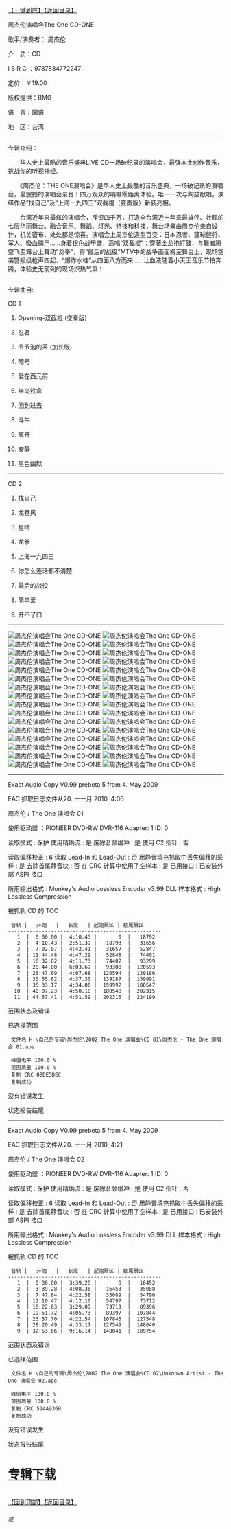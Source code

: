[【一键到底】](#底)[【返回目录】](/README.md)

周杰伦演唱会The One CD-ONE

歌手/演奏者： 周杰伦

介　质：CD

I S R C ：9787884772247

定价：￥19.00

版权提供：BMG

语　言：国语

地　区：台湾

------------
专辑介绍：

　　华人史上最酷的音乐盛典LIVE CD一场破纪录的演唱会，最强本土创作音乐，挑战你的听视神经。

　　《周杰伦：THE ONE演唱会》是华人史上最酷的音乐盛典，一场破记录的演唱会，最震撼的演唱会录音！四万观众的呐喊零距离体验。唯一一次与陶喆献唱，演绎作品“找自己”及“上海一九四三”双截棍（变奏版）新装亮相。

　　台湾近年来最炫的演唱会，斥资四千万，打造全台湾近十年来最雄伟、壮观的七层华丽舞台。融合音乐、舞蹈、灯光、特技和科技，舞台场景由周杰伦亲自设计，机关密布、处处都是惊喜。演唱会上周杰伦造型百变：日本忍者、篮球健将、军人、吸血殭尸……身着银色战甲装，高唱“双截棍”；穿著金龙袍打鼓，与舞者腾空飞至舞台上舞动“龙拳”，将“最后的战役”MTV中的战争画面搬至舞台上，现场空袭警报级枪声四起、“爆炸水柱”从四面八方而来……让血液随着小天王音乐节拍奔腾，体验史无前列的现场炽热气氛！

------------
专辑曲目: 

CD 1

01. Opening-双截棍 (变奏版)

02. 忍者

03. 爷爷泡的茶 (加长版)

04. 暗号

05. 爱在西元前

06. 半岛铁盒

07. 回到过去

08. 斗牛

09. 离开

10. 安静

11. 黑色幽默

------------
CD 2
01. 找自己

02. 龙卷风

03. 星晴

04. 龙拳

05. 上海一九四三

06. 你怎么连话都不清楚

07. 最后的战役

08. 简单爱

09. 开不了口 

------------
![周杰伦演唱会The One CD-ONE]( https://www.nsaimg.com/2020/04/18/a62ed90a1af69.jpg  "周杰伦演唱会The One CD-ONE的介绍")
![周杰伦演唱会The One CD-ONE]( https://www.nsaimg.com/2020/04/18/240ffea35cbc1.jpg  "周杰伦演唱会The One CD-ONE的介绍")
![周杰伦演唱会The One CD-ONE]( https://www.nsaimg.com/2020/04/18/4db43c8077252.jpg  "周杰伦演唱会The One CD-ONE的介绍")
![周杰伦演唱会The One CD-ONE]( https://www.nsaimg.com/2020/04/18/eafcd7c343b5b.jpg  "周杰伦演唱会The One CD-ONE的介绍")
![周杰伦演唱会The One CD-ONE]( https://www.nsaimg.com/2020/04/18/1b616c0619a00.jpg  "周杰伦演唱会The One CD-ONE的介绍")
![周杰伦演唱会The One CD-ONE]( https://www.nsaimg.com/2020/04/18/8f1a1d49a3d8c.jpg  "周杰伦演唱会The One CD-ONE的介绍")
![周杰伦演唱会The One CD-ONE]( https://www.nsaimg.com/2020/04/18/43f576790ff9f.jpg  "周杰伦演唱会The One CD-ONE的介绍")
![周杰伦演唱会The One CD-ONE]( https://www.nsaimg.com/2020/04/18/46d7cc81372f1.jpg  "周杰伦演唱会The One CD-ONE的介绍")
![周杰伦演唱会The One CD-ONE]( https://www.nsaimg.com/2020/04/18/2e9c40a115faa.jpg  "周杰伦演唱会The One CD-ONE的介绍")
![周杰伦演唱会The One CD-ONE]( https://www.nsaimg.com/2020/04/18/7cc0f534829b8.jpg  "周杰伦演唱会The One CD-ONE的介绍")
![周杰伦演唱会The One CD-ONE]( https://www.nsaimg.com/2020/04/18/f0d8dc6a545fe.jpg  "周杰伦演唱会The One CD-ONE的介绍")
![周杰伦演唱会The One CD-ONE]( https://www.nsaimg.com/2020/04/18/4609616fcc36a.jpg  "周杰伦演唱会The One CD-ONE的介绍")
![周杰伦演唱会The One CD-ONE]( https://www.nsaimg.com/2020/04/18/b056ea1dd0ae9.jpg  "周杰伦演唱会The One CD-ONE的介绍")
![周杰伦演唱会The One CD-ONE]( https://www.nsaimg.com/2020/04/18/698632e32ad53.jpg  "周杰伦演唱会The One CD-ONE的介绍")
![周杰伦演唱会The One CD-ONE]( https://www.nsaimg.com/2020/04/18/9223a04f1fc11.jpg  "周杰伦演唱会The One CD-ONE的介绍")
![周杰伦演唱会The One CD-ONE]( https://www.nsaimg.com/2020/04/18/c003f515f6317.jpg  "周杰伦演唱会The One CD-ONE的介绍")
![周杰伦演唱会The One CD-ONE]( https://www.nsaimg.com/2020/04/18/6e9af1a2801ce.jpg  "周杰伦演唱会The One CD-ONE的介绍")
![周杰伦演唱会The One CD-ONE]( https://www.nsaimg.com/2020/04/18/10be24b2ba228.jpg  "周杰伦演唱会The One CD-ONE的介绍")
![周杰伦演唱会The One CD-ONE]( https://www.nsaimg.com/2020/04/18/5a6004ca229bf.jpg  "周杰伦演唱会The One CD-ONE的介绍")
![周杰伦演唱会The One CD-ONE]( https://www.nsaimg.com/2020/04/18/8df012d46740d.jpg  "周杰伦演唱会The One CD-ONE的介绍")
![周杰伦演唱会The One CD-ONE]( https://www.nsaimg.com/2020/04/18/24c497a07616b.jpg  "周杰伦演唱会The One CD-ONE的介绍")
![周杰伦演唱会The One CD-ONE]( https://www.nsaimg.com/2020/04/18/21372aa908857.jpg  "周杰伦演唱会The One CD-ONE的介绍")
![周杰伦演唱会The One CD-ONE]( https://www.nsaimg.com/2020/04/18/576be0e511ac2.jpg  "周杰伦演唱会The One CD-ONE的介绍")
![周杰伦演唱会The One CD-ONE]( https://www.nsaimg.com/2020/04/18/65db8d5f319e9.jpg  "周杰伦演唱会The One CD-ONE的介绍")
![周杰伦演唱会The One CD-ONE]( https://www.nsaimg.com/2020/04/18/b507c653fc668.jpg  "周杰伦演唱会The One CD-ONE的介绍")
![周杰伦演唱会The One CD-ONE]( https://www.nsaimg.com/2020/04/18/5882e130bd0a6.jpg  "周杰伦演唱会The One CD-ONE的介绍")
![周杰伦演唱会The One CD-ONE]( https://www.nsaimg.com/2020/04/18/9337e667078d4.jpg  "周杰伦演唱会The One CD-ONE的介绍")
![周杰伦演唱会The One CD-ONE]( https://www.nsaimg.com/2020/04/18/3c535c75ad1f7.jpg  "周杰伦演唱会The One CD-ONE的介绍")
![周杰伦演唱会The One CD-ONE]( https://www.nsaimg.com/2020/04/18/bf5076a969655.jpg  "周杰伦演唱会The One CD-ONE的介绍")
![周杰伦演唱会The One CD-ONE]( https://www.nsaimg.com/2020/04/18/683717710cd7d.jpg  "周杰伦演唱会The One CD-ONE的介绍")
![周杰伦演唱会The One CD-ONE]( https://www.nsaimg.com/2020/04/18/53795c9cbf7de.jpg  "周杰伦演唱会The One CD-ONE的介绍")
![周杰伦演唱会The One CD-ONE]( https://www.nsaimg.com/2020/04/18/f22188320a97f.jpg  "周杰伦演唱会The One CD-ONE的介绍")

------------
Exact Audio Copy V0.99 prebeta 5 from 4. May 2009

EAC 抓取日志文件从20. 十一月 2010, 4:06

周杰伦 / The One 演唱会 01

使用驱动器  ：PIONEER DVD-RW  DVR-116   Adapter: 1  ID: 0

读取模式     : 保护
使用精确流   : 是
废除音频缓冲 : 是
使用 C2 指针 : 否

读取偏移校正                   : 6
读取 Lead-In 和 Lead-Out       : 否
用静音填充抓取中丢失偏移的采样 : 是
去除首尾静音块                 : 否
在 CRC 计算中使用了空样本      : 是
已用接口                       : 已安装外部 ASPI 接口

所用输出格式 : Monkey's Audio Lossless Encoder v3.99 DLL
样本格式     : High Lossless Compression


被抓轨 CD 的 TOC

     音轨 |   开始   |   长度   | 起始扇区 | 结尾扇区 
    --------------------------------------------------
       1  |  0:00.00 |  4:10.43 |       0  |   18792  
       2  |  4:10.43 |  2:51.39 |   18793  |   31656  
       3  |  7:02.07 |  4:42.41 |   31657  |   52847  
       4  | 11:44.48 |  4:47.29 |   52848  |   74401  
       5  | 16:32.02 |  4:11.73 |   74402  |   93299  
       6  | 20:44.00 |  6:03.69 |   93300  |  120593  
       7  | 26:47.69 |  4:07.68 |  120594  |  139186  
       8  | 30:55.62 |  4:37.30 |  139187  |  159991  
       9  | 35:33.17 |  4:34.06 |  159992  |  180547  
      10  | 40:07.23 |  4:50.18 |  180548  |  202315  
      11  | 44:57.41 |  4:51.59 |  202316  |  224199  


范围状态及错误

已选择范围

     文件名 H:\自己的专辑\周杰伦\2002.The One 演唱会\CD 01\周杰伦 - The One 演唱会 01.ape

     峰值电平 100.0 %
     范围质量 100.0 %
     复制 CRC 08DE5DEC
     复制成功

没有错误发生

状态报告结尾

------------
Exact Audio Copy V0.99 prebeta 5 from 4. May 2009

EAC 抓取日志文件从20. 十一月 2010, 4:21

周杰伦 / The One 演唱会 02

使用驱动器  ：PIONEER DVD-RW  DVR-116   Adapter: 1  ID: 0

读取模式     : 保护
使用精确流   : 是
废除音频缓冲 : 是
使用 C2 指针 : 否

读取偏移校正                   : 6
读取 Lead-In 和 Lead-Out       : 否
用静音填充抓取中丢失偏移的采样 : 是
去除首尾静音块                 : 否
在 CRC 计算中使用了空样本      : 是
已用接口                       : 已安装外部 ASPI 接口

所用输出格式 : Monkey's Audio Lossless Encoder v3.99 DLL
样本格式     : High Lossless Compression


被抓轨 CD 的 TOC

     音轨 |   开始   |   长度   | 起始扇区 | 结尾扇区 
    --------------------------------------------------
       1  |  0:00.00 |  3:39.28 |       0  |   16452  
       2  |  3:39.28 |  4:08.36 |   16453  |   35088  
       3  |  7:47.64 |  4:22.58 |   35089  |   54796  
       4  | 12:10.47 |  4:12.16 |   54797  |   73712  
       5  | 16:22.63 |  3:29.09 |   73713  |   89396  
       6  | 19:51.72 |  4:05.73 |   89397  |  107844  
       7  | 23:57.70 |  4:22.54 |  107845  |  127548  
       8  | 28:20.49 |  4:33.17 |  127549  |  148040  
       9  | 32:53.66 |  9:16.14 |  148041  |  189754  


范围状态及错误

已选择范围

     文件名 H:\自己的专辑\周杰伦\2002.The One 演唱会\CD 02\Unknown Artist - The One 演唱会 02.ape

     峰值电平 100.0 %
     范围质量 100.0 %
     复制 CRC 514A9360
     复制成功

没有错误发生

状态报告结尾

# [专辑下载]( https://474b.com/file/25713053-438119766)
<br>[【回到顶部】](#readme)[【返回目录】](/README.md)
###### 底

